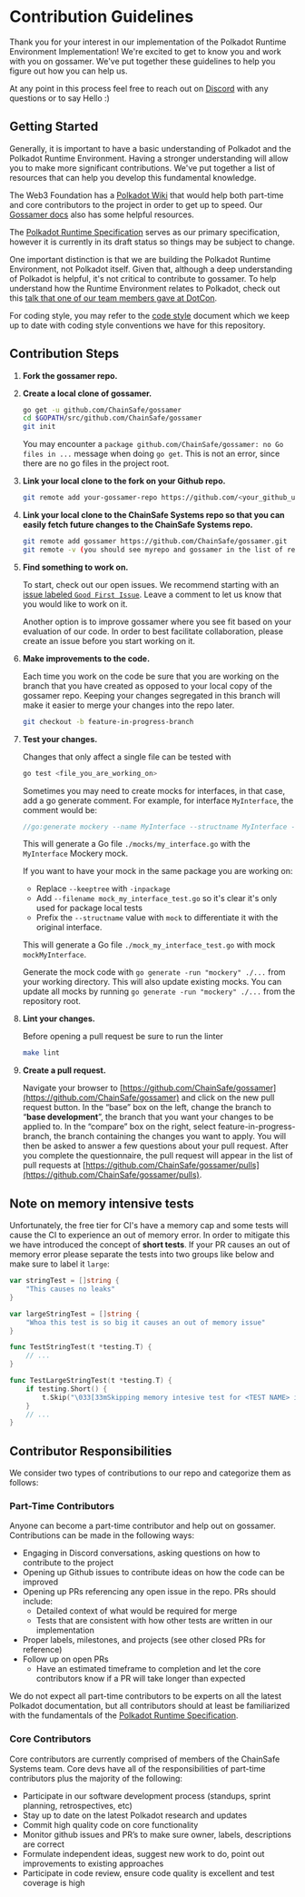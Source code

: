 # Contribution Guidelines

Thank you for your interest in our implementation of the Polkadot Runtime Environment Implementation! We're excited to get to know you and work with you on gossamer. We've put together these guidelines to help you figure out how you can help us.

At any point in this process feel free to reach out on [Discord](https://discord.gg/Xdc5xjE) with any questions or to say Hello :)

## Getting Started

Generally, it is important to have a basic understanding of Polkadot and the Polkadot Runtime Environment. Having a stronger understanding will allow you to make more significant contributions. We've put together a list of resources that can help you develop this fundamental knowledge.

The Web3 Foundation has a [Polkadot Wiki](https://wiki.polkadot.network/docs/getting-started) that would help both part-time and core contributors to the project in order to get up to speed. Our [Gossamer docs](https://chainsafe.github.io/gossamer/) also has some helpful resources.

The [Polkadot Runtime Specification](https://research.web3.foundation/en/latest/_static/pdfview/viewer.html?file=../pdf/polkadot_re_spec.pdf) serves as our primary specification, however it is currently in its draft status so things may be subject to change.

One important distinction is that we are building the Polkadot Runtime Environment, not Polkadot itself. Given that, although a deep understanding of Polkadot is helpful, it's not critical to contribute to gossamer. To help understand how the Runtime Environment relates to Polkadot, check out this [talk that one of our team members gave at DotCon](https://www.youtube.com/watch?v=nYkbYhM5Yfk).

For coding style, you may refer to the [code style](CODE_STYLE.md) document which we keep up to date with coding style conventions we have for this repository.

## Contribution Steps

1. **Fork the gossamer repo.**
2. **Create a local clone of gossamer.**

    ```sh
    go get -u github.com/ChainSafe/gossamer
    cd $GOPATH/src/github.com/ChainSafe/gossamer
    git init
    ```

    You may encounter a `package github.com/ChainSafe/gossamer: no Go files in ...` message when doing `go get`. This is not an error, since there are no go files in the project root.

3. **Link your local clone to the fork on your Github repo.**

    ```sh
    git remote add your-gossamer-repo https://github.com/<your_github_user_name>/gossamer.git
    ```

4. **Link your local clone to the ChainSafe Systems repo so that you can easily fetch future changes to the ChainSafe Systems repo.**

    ```sh
    git remote add gossamer https://github.com/ChainSafe/gossamer.git
    git remote -v (you should see myrepo and gossamer in the list of remotes)
    ```

5. **Find something to work on.**

    To start, check out our open issues. We recommend starting with an [issue labeled `Good First Issue`](https://github.com/ChainSafe/gossamer/issues?q=is%3Aopen+is%3Aissue+label%3A%22Good+First+Issue%22). Leave a comment to let us know that you would like to work on it.

    Another option is to improve gossamer where you see fit based on your evaluation of our code. In order to best facilitate collaboration, please create an issue before you start working on it.

6. **Make improvements to the code.**

    Each time you work on the code be sure that you are working on the branch that you have created as opposed to your local copy of the gossamer repo. Keeping your changes segregated in this branch will make it easier to merge your changes into the repo later.

    ```sh
    git checkout -b feature-in-progress-branch
    ```

7. **Test your changes.**

    Changes that only affect a single file can be tested with

    ```sh
    go test <file_you_are_working_on>
    ```

    Sometimes you may need to create mocks for interfaces, in that case, add a go generate comment. For example, for interface `MyInterface`, the comment would be:

    ```go
    //go:generate mockery --name MyInterface --structname MyInterface --case underscore --keeptree
    ```

    This will generate a Go file `./mocks/my_interface.go` with the `MyInterface` Mockery mock.

    If you want to have your mock in the same package you are working on:
      - Replace `--keeptree` with `-inpackage`
      - Add `--filename mock_my_interface_test.go` so it's clear it's only used for package local tests
      - Prefix the `--structname` value with `mock` to differentiate it with the original interface.

    This will generate a Go file `./mock_my_interface_test.go` with mock `mockMyInterface`.

    Generate the mock code with `go generate -run "mockery" ./...` from your working directory. This will also update existing mocks. You can update all mocks by running `go generate -run "mockery" ./...` from the repository root.

8. **Lint your changes.**

    Before opening a pull request be sure to run the linter

    ```sh
    make lint
    ```

9. **Create a pull request.**

    Navigate your browser to [https://github.com/ChainSafe/gossamer](https://github.com/ChainSafe/gossamer) and click on the new pull request button. In the “base” box on the left, change the branch to “**base development**”, the branch that you want your changes to be applied to. In the “compare” box on the right, select feature-in-progress-branch, the branch containing the changes you want to apply. You will then be asked to answer a few questions about your pull request. After you complete the questionnaire, the pull request will appear in the list of pull requests at [https://github.com/ChainSafe/gossamer/pulls](https://github.com/ChainSafe/gossamer/pulls).

## Note on memory intensive tests

Unfortunately, the free tier for CI's have a memory cap and some tests will cause the CI to experience an out of memory error.
In order to mitigate this we have introduced the concept of **short tests**. If your PR causes an out of memory error please separate the tests into two groups
like below and make sure to label it `large`:

```go
var stringTest = []string {
    "This causes no leaks"
}

var largeStringTest = []string {
    "Whoa this test is so big it causes an out of memory issue"
}

func TestStringTest(t *testing.T) {
    // ...
}

func TestLargeStringTest(t *testing.T) {
    if testing.Short() {
        t.Skip("\033[33mSkipping memory intesive test for <TEST NAME> in short mode\033[0m")
    }
    // ...
}
```

## Contributor Responsibilities

We consider two types of contributions to our repo and categorize them as follows:

### Part-Time Contributors

Anyone can become a part-time contributor and help out on gossamer. Contributions can be made in the following ways:

- Engaging in Discord conversations, asking questions on how to contribute to the project
- Opening up Github issues to contribute ideas on how the code can be improved
- Opening up PRs referencing any open issue in the repo. PRs should include:
  - Detailed context of what would be required for merge
  - Tests that are consistent with how other tests are written in our implementation
- Proper labels, milestones, and projects (see other closed PRs for reference)
- Follow up on open PRs
  - Have an estimated timeframe to completion and let the core contributors know if a PR will take longer than expected

We do not expect all part-time contributors to be experts on all the latest Polkadot documentation, but all contributors should at least be familiarized with the fundamentals of the [Polkadot Runtime Specification](https://research.web3.foundation/en/latest/polkadot/specifications/runtime.html).

### Core Contributors

Core contributors are currently comprised of members of the ChainSafe Systems team. Core devs have all of the responsibilities of part-time contributors plus the majority of the following:

- Participate in our software development process (standups, sprint planning, retrospectives, etc)
- Stay up to date on the latest Polkadot research and updates
- Commit high quality code on core functionality
- Monitor github issues and PR’s to make sure owner, labels, descriptions are correct
- Formulate independent ideas, suggest new work to do, point out improvements to existing approaches
- Participate in code review, ensure code quality is excellent and test coverage is high
